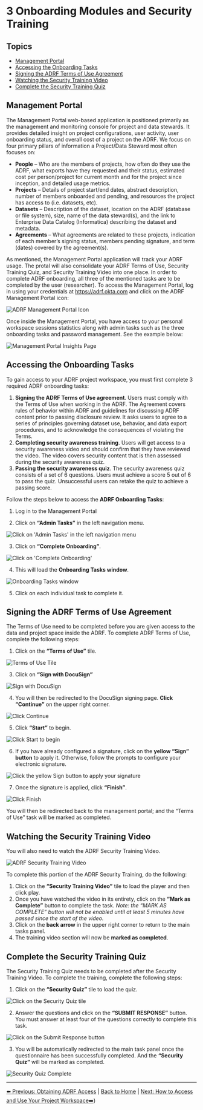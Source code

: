# 3 Onboarding Modules and Security Training

## Topics
- [Management Portal](#management-portal)
- [Accessing the Onboarding Tasks](#accessing-the-onboarding-tasks)
- [Signing the ADRF Terms of Use Agreement](#signing-the-adrf-terms-of-use-agreement)
- [Watching the Security Training Video](#watching-the-security-training-video)
- [Complete the Security Training Quiz](#complete-the-security-training-quiz)

## Management Portal
The Management Portal web-based application is positioned primarily as the management and monitoring console for project and data stewards. It provides detailed insight on project configurations, user activity, user onboarding status, and overall cost of a project on the ADRF. We focus on four primary pillars of information a Project/Data Steward most often focuses on:
- **People** – Who are the members of projects, how often do they use the ADRF, what exports have they requested and their status, estimated cost per person/project for current month and for the project since inception, and detailed usage metrics.
- **Projects** – Details of project start/end dates, abstract description, number of members onboarded and pending, and resources the project has access to (i.e. datasets, etc).
- **Datasets** – Description of the dataset, location on the ADRF (database or file system), size, name of the data steward(s), and the link to Enterprise Data Catalog (Informatica) describing the dataset and metadata.
- **Agreements** – What agreements are related to these projects, indication of each member’s signing status, members pending signature, and term (dates) covered by the agreement(s).

As mentioned, the Management Portal application will track your ADRF usage. The protal will also consolidate your ADRF Terms of Use, Security Training Quiz, and Security Training Video into one place. In order to complete ADRF onboarding, all three of the mentioned tasks are to be completed by the user (researcher). To access the Management Portal, log in using your credentials at https://adrf.okta.com and click on the ADRF Management Portal icon:

![ADRF Management Portal Icon](images/mp_icon.png)

Once inside the Management Portal, you have access to your personal workspace sessions statistics along with admin tasks such as the three onboarding tasks and password management. See the example below:

![Management Portal Insights Page](images/mp_home.png) 

## Accessing the Onboarding Tasks
To gain access to your ADRF project workspace, you must first complete 3 required ADRF onboarding tasks: 
1. **Signing the ADRF Terms of Use agreement**. Users must comply with the Terms of Use when working in the ADRF. The Agreement covers rules of behavior within ADRF and guidelines for discussing ADRF content prior to passing disclosure review. It asks users to agree to a series of principles governing dataset use, behavior, and data export procedures, and to acknowledge the consequences of violating the Terms.
2. **Completing security awareness training**. Users will get access to a security awareness video and should confirm that they have reviewed the video. The video covers security content that is then assessed during the security awareness quiz.
3. **Passing the security awareness quiz**. The security awareness quiz consists of a set of 6 questions. Users must achieve a score 5 out of 6 to pass the quiz. Unsuccessful users can retake the quiz to achieve a passing score.

Follow the steps below to access the **ADRF Onboarding Tasks**:
1. Log in to the Management Portal

2. Click on **“Admin Tasks”** in the left navigation menu.

![Click on 'Admin Tasks' in the left navigation menu](images/admin_tasks.png) 

3. Click on **“Complete Onboarding”**.

![Click on 'Complete Onboarding'](images/complete_ob.png)

4. This will load the **Onboarding Tasks window**.

![Onboarding Tasks window](images/ob_tasks_window.png)

5. Click on each individual task to complete it.

## Signing the ADRF Terms of Use Agreement

The Terms of Use need to be completed before you are given access to the data and project space inside the ADRF. To complete ADRF Terms of Use, complete the following steps:

1. Click on the **“Terms of Use”** tile.

![Terms of Use Tile](images/terms_of_use_tile.png)

3. Click on **“Sign with DocuSign”**

![Sign with DocuSign](images/sign_docuSign.png)

4. You will then be redirected to the DocuSign signing page. **Click “Continue”** on the upper right corner.

![Click Continue](images/docusign_continue.png)

5. Click **“Start”** to begin.

![Click Start to begin](images/start.png)

6. If you have already configured a signature, click on the **yellow “Sign” button** to apply it. Otherwise, follow the prompts to configure your electronic signature.

![Click the yellow Sign button to apply your signature](images/sign.png)

7. Once the signature is applied, click **“Finish”**.

![Click Finish](images/finish.png)

You will then be redirected back to the management portal; and the “Terms of Use” task will be marked as completed.

## Watching the Security Training Video

You will also need to watch the ADRF Security Training Video. 

![ADRF Security Training Video](images/security-training-video.png)

To complete this portion of the ADRF Security Training, do the following:

1. Click on the **“Security Training Video”** tile to load the player and then click play.
2. Once you have watched the video in its entirety, click on the **“Mark as Complete”** button to complete the task. _Note: the “MARK AS COMPLETE” button will not be enabled until at least 5 minutes have passed since the start of the video._
3. Click on the **back arrow** in the upper right corner to return to the main tasks panel.
4. The training video section will now be **marked as completed**.

## Complete the Security Training Quiz

The Security Training Quiz needs to be completed after the Security Training Video. To complete the training, complete the following steps:

1. Click on the **“Security Quiz”** tile to load the quiz.

![Click on the Security Quiz tile](images/st_quiz_tile.png)

2. Answer the questions and click on the **“SUBMIT RESPONSE”** button. You must answer at least four of the questions correctly to complete this task.

![Click on the Submit Response button](images/submit_response.png)

3. You will be automatically redirected to the main task panel once the questionnaire has been successfully completed. And the **“Security Quiz”** will be marked as completed.

![Security Quiz Complete](images/security_quiz_complete.png) 

---

[⬅️ Previous: Obtaining ADRF Access](02-access.md) | [Back to Home](00-cover.md) | [Next: How to Access and Use Your Project Workspace➡️](04-access-and-use.md ))

